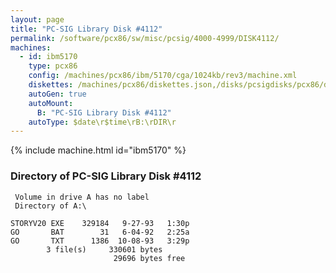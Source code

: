 ```yaml
---
layout: page
title: "PC-SIG Library Disk #4112"
permalink: /software/pcx86/sw/misc/pcsig/4000-4999/DISK4112/
machines:
  - id: ibm5170
    type: pcx86
    config: /machines/pcx86/ibm/5170/cga/1024kb/rev3/machine.xml
    diskettes: /machines/pcx86/diskettes.json,/disks/pcsigdisks/pcx86/diskettes.json
    autoGen: true
    autoMount:
      B: "PC-SIG Library Disk #4112"
    autoType: $date\r$time\rB:\rDIR\r
---
```


{% include machine.html id="ibm5170" %}

### Directory of PC-SIG Library Disk #4112

     Volume in drive A has no label
     Directory of A:\

    STORYV20 EXE    329184   9-27-93   1:30p
    GO       BAT        31   6-04-92   2:25a
    GO       TXT      1386  10-08-93   3:29p
            3 file(s)     330601 bytes
                           29696 bytes free
